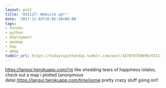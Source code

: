 ```yaml
---
layout: post
title: '031117: Website up!!'
date: '2017-11-03T16:05:28+08:00'
tags:
- heroku
- python
- deployment
- geomap
- map
- gmap
tumblr_url: https://todayispythonday.tumblr.com/post/167078769690/031117-website-up
---
```

https://langur.herokuapp.com/i’m like shedding tears of happiness lolalso, check out a map i plotted (anonymous data).https://langur.herokuapp.com/time/some pretty crazy stuff going on!!
